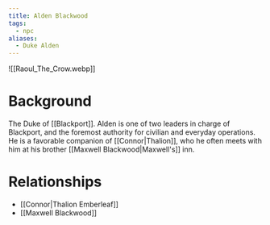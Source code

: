 ```yaml
---
title: Alden Blackwood
tags:
  - npc
aliases:
  - Duke Alden
---
```

![[Raoul_The_Crow.webp]]
# Background
The Duke of [[Blackport]]. Alden is one of two leaders in charge of Blackport, and the foremost authority for civilian and everyday operations. He is a favorable companion of [[Connor|Thalion]], who he often meets with him at his brother [[Maxwell Blackwood|Maxwell's]] inn.

# Relationships
* [[Connor|Thalion Emberleaf]]
* [[Maxwell Blackwood]]